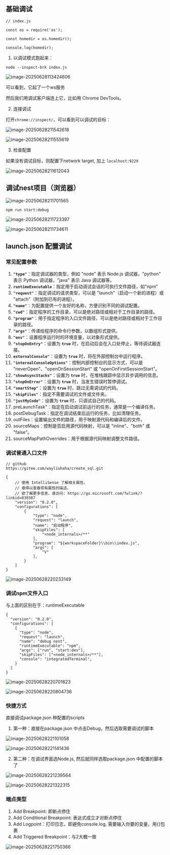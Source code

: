 ## 基础调试

```
// index.js

const os = require('os');

const homedir = os.homedir();

console.log(homedir);
```

1. 以调试模式跑起来：

```
node --inspect-brk index.js
```

![image-20250628113424606](image-20250628113424606.png)

可以看到，它起了一个ws服务

然后我们用调试客户端连上它，比如用 Chrome DevTools。

2. 连接调试

打开`chrome://inspect/`，可以看到可以调试的目标：

![image-20250628211542618](image-20250628211542618.png)

![image-20250628211555619](image-20250628211555619.png)

3. 检查配置

如果没有调试目标，则配置下network target, 加上 `localhost:9229`

![image-20250628211612043](image-20250628211612043.png)

## 调试nest项目（浏览器）

![image-20250628211701565](image-20250628211701565.png)

```
npm run start:debug
```

![image-20250628211723397](image-20250628211723397.png)

![image-20250628211734611](image-20250628211734611.png)

## launch.json 配置调试

### 常见配置参数

1. **`"type"`**：指定调试器的类型，例如 "node" 表示 Node.js 调试器，"python" 表示 Python 调试器，"java" 表示 Java 调试器等。
2. **`runtimeExecutable`**：指定用于启动调试会话的可执行文件路径，如”npm“
3. **`"request"`**：指定调试的请求类型，可以是 "launch"（启动一个新的进程）或 "attach"（附加到已有的进程）。
4. **`"name"`**：为配置提供一个友好的名称，方便识别不同的调试配置。
5. **`"cwd"`**：指定程序的工作目录，可以是绝对路径或相对于工作目录的路径。
6. **`"program"`**：用于指定程序的入口文件路径，可以是绝对路径或相对于工作目录的路径。
7. **`"args"`**：传递给程序的命令行参数，以数组形式提供。
8. **`"env"`**：设置程序运行时的环境变量，以对象形式提供。
9. **`"stopOnEntry"`**：设置为 **`true`** 时，在启动后会在入口处停止，等待调试器连接。
10. **`externalConsole"`**：设置为 **`true`** 时，将在外部控制台中运行程序。
11. **`"internalConsoleOptions"`**：控制内部控制台的显示方式，可以是 "neverOpen"、"openOnSessionStart" 或 "openOnFirstSessionStart"。
12. **`"showAsyncStacks"`**：设置为 **`true`** 时，在堆栈跟踪中显示异步调用的信息。
13. **`"stopOnError"`**：设置为 **`true`** 时，当发生错误时暂停调试。
14. **`"smartStep"`**：设置为 **`true`** 时，跳过无需调试的代码。
15. **`"skipFiles"`**：指定不需要调试的文件或文件夹。
16. **`"justMyCode"`**：设置为 **`true`** 时，只调试自己的代码。
17. preLaunchTask"：指定在启动调试前运行的任务，通常是一个编译任务。
18. postDebugTask：指定在调试结束后运行的任务，比如清理任务。
19. outFiles：设置输出文件的路径，用于映射源代码和编译后的文件。
20. sourceMaps：控制是否启用源代码映射，可以是 "inline"、"both" 或 "false"。
21. sourceMapPathOverrides：用于根据源代码映射调整文件路径。

### 调试普通入口文件

```
// github 
https://gitee.com/wayliuhaha/create_sql.git
```

```
{
    // 使用 IntelliSense 了解相关属性。 
    // 悬停以查看现有属性的描述。
    // 欲了解更多信息，请访问: https://go.microsoft.com/fwlink/?linkid=830387
    "version": "0.2.0",
    "configurations": [
        {
            "type": "node",
            "request": "launch",
            "name": "启动程序",
            "skipFiles": [
                "<node_internals>/**"
            ],
            "program": "${workspaceFolder}\\bin\\index.js",
            "args": [
                "V"
            ],
        }
    ]
}
```

![image-20250628220233149](image-20250628220233149.png)

### 调试npm文件入口

与上面的区别在于：runtimeExecutable

```
{
  "version": "0.2.0",
  "configurations": [
    {
      "type": "node",
      "request": "launch",
      "name": "debug nest",
      "runtimeExecutable": "npm",
      "args": ["run", "start:dev"],
      "skipFiles": ["<node_internals>/**"],
      "console": "integratedTerminal",
    }
  ]
}
```

![image-20250628220701823](image-20250628220701823.png)

![image-20250628220804736](image-20250628220804736.png)

### 快捷方式

直接调试package.json 种配置的scripts

1. 第一种：直接在package.json 中点击Debug，然后选取需要调试的脚本

![image-20250628221101058](image-20250628221101058.png)

![image-20250628221141436](image-20250628221141436.png)

2. 第二种：在调试界面选Node.js, 然后就同样选取package.json 中配置的脚本了

![image-20250628221239564](image-20250628221239564.png)

![image-20250628221322315](image-20250628221322315.png)

### 端点类型

1. Add Breakpoint: 即断点停住
2. Add Conditional Breakpoint:  表达式成立才对断点停住
3. Add Logpoint：打印日志，即避免console.log, 需要输入你要的变量，用{}包裹
4. Add Triggered Breakpoint：与2大概一致

![image-20250628221750366](image-20250628221750366.png)

